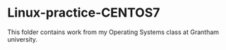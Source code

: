 # Linux-practice-CENTOS7
This folder contains work from my Operating Systems class at Grantham university.
